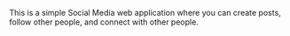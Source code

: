 This is a simple Social Media web application where you can create posts, follow other people, and connect with other people.
